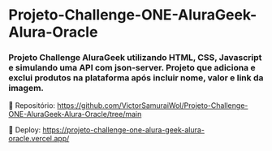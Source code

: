 # Projeto-Challenge-ONE-AluraGeek-Alura-Oracle

### Projeto Challenge AluraGeek utilizando HTML, CSS, Javascript e simulando uma API com json-server. Projeto que adiciona e exclui produtos na plataforma após incluir nome, valor e link da imagem.

🔹 Repositório: 
https://github.com/VictorSamuraiWol/Projeto-Challenge-ONE-AluraGeek-Alura-Oracle/tree/main

🔹 Deploy:
https://projeto-challenge-one-alura-geek-alura-oracle.vercel.app/
